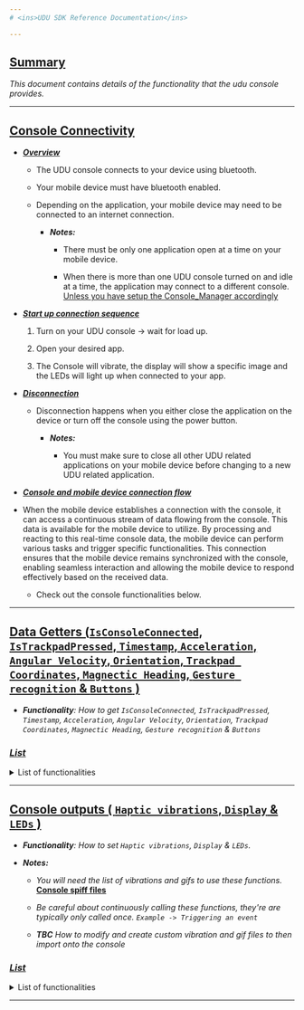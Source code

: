 ```yaml
---
# <ins>UDU SDK Reference Documentation</ins>

---
```


## <ins>Summary</ins>

*This document contains details of the functionality that the udu console provides.*

---


## <ins>Console Connectivity</ins>



* <ins>***Overview***</ins>
  * The UDU console connects to your device using bluetooth.
  
  * Your mobile device must have bluetooth enabled.
  
  * Depending on the application, your mobile device may need to be connected to an internet connection.

    * ***Notes:***
    
        *  There must be only one application open at a time on your mobile device.
        
        *  When there is more than one UDU console turned on and idle at a time, the application may connect to a different console. [Unless you have setup the Console_Manager accordingly](https://github.com/udu-games/UDU_SDK_package/blob/development/Documentation~/udu-Connecting-To-Specific-Controller.md)


* <ins>***Start up connection sequence***</ins>
  1. Turn on your UDU console -> wait for load up.
  
  2. Open your desired app.
  
  3. The Console will vibrate, the display will show a specific image and the LEDs will light up when connected to your app.
  


* <ins>***Disconnection***</ins>
  * Disconnection happens when you either close the application on the device or turn off the console using the power button.
  
    * ***Notes:*** 
    
      * You must make sure to close all other UDU related applications on your mobile device before changing to a new UDU related application.
   
   
   
* <ins>***Console and mobile device connection flow***</ins>

* When the mobile device establishes a connection with the console, it can access a continuous stream of data flowing from the console. This data is available for the mobile device to utilize. By processing and reacting to this real-time console data, the mobile device can perform various tasks and trigger specific functionalities. This connection ensures that the mobile device remains synchronized with the console, enabling seamless interaction and allowing the mobile device to respond effectively based on the received data.
  
    * Check out the console functionalities below.


---


## <ins>Data Getters (`IsConsoleConnected`, `IsTrackpadPressed`, `Timestamp`, `Acceleration`, `Angular Velocity`, `Orientation`, `Trackpad Coordinates`, `Magnectic Heading`, `Gesture recognition` & `Buttons` )</ins>


* ***Functionality**: How to get `IsConsoleConnected`, `IsTrackpadPressed`, `Timestamp`, `Acceleration`, `Angular Velocity`, `Orientation`, `Trackpad Coordinates`, `Magnectic Heading`, `Gesture recognition` & `Buttons`*



### ***<ins>List</ins>***
<details>
  <summary>List of functionalities</summary> 
 
---
 
<details>
 <summary>IsConsoleConnected()</summary>
  
### IsConsoleConnected
 
##### Description

*Return true if the console is connected to your app, false otherwise*
 
##### Properties

`IsConsoleConnected() -> bool`

##### Example Usage

```Csharp
  void UnpauseGame()
  {
     // Check if we are connected to the console
     if(UDUGetters.IsConsoleConnected() != true)
     {
         // If the console is not connected and the game is not paused, we pause it
         if(isPause == false)
         {
             isPaused = true
         }
     }
  }
```
   </details>

   
---


 
<details>
 <summary>IsTrackpadPressed()</summary>
  
### IsTrackpadPressed
 
##### Description

*Return true if the trackpad detect a touch, false otherwise*
 
##### Properties

`IsTrackpadPressed() -> bool`

##### Example Usage

```Csharp
  void MovingCharacterWhenTrackpadIsPressed()
  {
      if (UDUGetters.IsTrackpadPressed() == true)
     {
          CharacterMove(UDUGetters.GetTrackpadCoordinates());
     }
     else
     {
         CharacterStop();
     }
  }
```
   </details>

   
---
 
  
<details>
<summary>GetTimestamps</summary>
   
### GetTimestamp
 
##### Description
 
 *GetTimestamp() is used to retrieve the current timestamp or the current system time.*
 *Helpful for calculating, measuring specific events that occur and for debugging.*
 
 ##### Properties
 
 `GetTimestamp() -> long`

##### Example Usage
 
 ```Csharp
        private long timeStamp;

        void Update()
        {
            // If the console is connected
            if (UDUGetters.IsConsoleConnected() == true)
            {
                timeStamp = UDUGetters.GetTimestamp();
                Debug.Log("Timestamp: " + timeStamp);
            }
        }
```
</details>
 
 
---
 

 <details>
 <summary>GetAcceleration</summary>
  
### GetAcceleration
 
##### Description

*GetAcceleration get the IMU acceleration as a Vector3.*
 
##### Properties

`GetAcceleration() -> Vector3`
 
`GetAcceleration().x -> float`
 
`GetAcceleration().y -> float`
 
`GetAcceleration().z -> float`
 
 `GetAcceleration().magnitude -> float`

##### Example Usage

```Csharp
  void HitPlayerAboveAccelerationThreshold()
  {
     // Compare the acceleration value to a threshold
     if(UDUGetters.GetAcceleration().magnitude > 3500)
     {
        Debug.Log("PLAYER HIT");
        // Play a vibration
        UDUOutputs.SetVibrationAndStart("Fruit150.wav");
     }
  }
```
   </details>
 
 
 
---
 
 

  <details>
 <summary>GetAngularVelocity</summary>
   
### GetAngularVelocity
 
##### Description

*GetAngularVelocity get the IMU angular velocity as a Vector3. **Needs more testing***

 ##### Properties
 
`GetAngularVelocity() -> Vector3`
 
`GetAngularVelocity().x -> float`
 
`GetAngularVelocity().y -> float`
 
`GetAngularVelocity().z -> float`

##### Example Usage
 
**Not implemented yet**
```Csharp

```
   </details>
 
 
---
 
 
 <details>
 <summary>GetOrientation</summary>

### GetOrientation
 
##### Description
 
 *GetOrientation gets the console IMU's orientation.*

##### Properties
 
`GetOrientation() -> Quaternion`
 
`GetOrientation().x -> float`
 
`GetOrientation().y -> float`
 
`GetOrientation().z -> float`
 
`GetOrientation().w -> float`

##### Example Usage

```Csharp
using UnityEngine;
public class OrientationTest : MonoBehaviour
{
    Quaternion deviceOrientation;
    private const float sqrthalf = 0.707106781186548f;

    void Update()
    {
        deviceOrientation.x = UDUGetters.GetOrientation().x;
        deviceOrientation.y = UDUGetters.GetOrientation().y;
        deviceOrientation.z = UDUGetters.GetOrientation().z;
        deviceOrientation.w = UDUGetters.GetOrientation().w;

        deviceOrientation = new Quaternion(0, sqrthalf, -sqrthalf, 0) * deviceOrientation;

        transform.rotation = deviceOrientation;
    }
}
```
</details>
 
 
---
 
 
  <details>
 <summary>GetTrackpadCoordinates</summary>

### GetTrackpadCoordinates
 
##### Description

 *Returns the trackpad coordinates from the console. When touching the trackpad it returns values (x,y,z) otherwise it returns '0'. The values that are returned for (X == up & down, Y == right & left) are (-1.0f, 1.0f), while the middle of the trackpad is (0.0f, 0.0f). (Z == depth), still returns raw trackpad data.*
 
##### Properties
 
`GetTrackpadCoordinates() -> Vector3`
 
`GetTrackpadCoordinates().x -> float`
 
`GetTrackpadCoordinates().y -> float`
 
`GetTrackpadCoordinates().z -> float`



##### Example Usage

```Csharp

private Vector3 trackpadInput; // get UDU.TrackpadCoordinates

 private void Update()
{
    if (!UDUGetters.IsConsoleConnected()) return;

    trackpadInput = UDUGetters.GetTrackpadCoordinates();

    PlayerTrackpadMovement();
}
 
// updating characters movement
private void PlayerTrackpadMovement()
{
   if (UDUGetters.IsTrackpadPressed())
   {
       // Calculate the new position based on the desired direction.
         Vector3 movement = new Vector3(trackpadInput.y, 0f, -trackpadInput.x) * 10.0f;
         Vector3 newPosition = rb.position + movement * Time.fixedDeltaTime;

        // Use MovePosition to set the new position of the Rigidbody.
        rb.MovePosition(newPosition);
   }
   if (!UDUGetters.IsTrackpadPressed())
    {
       // If isTrackpadPressed is false, cancel the velocity to stop the object.
        rb.velocity = Vector3.zero;
    }
}
```
</details>
   
   
---  
 
 <details>
 <summary>GetMagneticHeading</summary>
  
### GetMagneticHeading
  
##### Description

*GetMagneticHeading returns a float.*
  
 ##### Properties
`GetMagneticHeading() -> float`

##### Example Usage

```Csharp
void Start()
{
  // set initial rotation
  initialRotation = UDUGetters.GetMagneticHeading();
}
  
void Update()
{
  // move player forward
  playerObject.transform.Translate(Vector3.forward * Time.deltaTime * playerObject.speed, Space.Self);
  
  // set/store magneticheading 
  float zRotation = UDUGetters.GetMagneticHeading();

  // Offset by the inital rotation
  zRotation -= initialRotation;

  // Ensuring that zRotation is between 0 and 360
  zRotation = Mathf.Repeat(zRotation, 360); 
  
  // lock rotation
  if (zRotation > 30 && zRotation < 180)
  {
      zRotation = 30;
  }
  if (zRotation < 330 && zRotation >= 180)
  {
      zRotation = 330;
  }
  
  // rotate player side to side accordingly 
  playerObject.transform.Rotate(Vector3.up, zRotation, Space.Self);
  playerObject.transform.eulerAngles = Vector3.up * zRotation;
}
```
</details>

   
---

   

<details>
<summary>SubscribeToButtons</summary>
 
* ### SubscribeToButtons
 
#### Description

*Subscribe to the console's trigger button and the squeeze button. The event system is pre defined so all you simply have to do is subscribe to the event.*
 
### Properties

`EventsSystemHandler.Instance.onTriggerPressTriggerButton += *CustomFunction*`
 
`EventsSystemHandler.Instance.onTriggerPressTriggerButton += *CustomFunction*`
 
`EventsSystemHandler.Instance.onTriggerPressTriggerButton += *CustomFunction*`
 
`EventsSystemHandler.Instance.onTriggerPressTriggerButton += *CustomFunction*`
 
`EventsSystemHandler.Instance.onTriggerPressTriggerButton -= *CustomFunction*`
 
`EventsSystemHandler.Instance.onTriggerPressTriggerButton -= *CustomFunction*`
 
`EventsSystemHandler.Instance.onTriggerPressTriggerButton -= *CustomFunction*`
 
`EventsSystemHandler.Instance.onTriggerPressTriggerButton -= *CustomFunction*`

#### Example Usage
```Csharp
private void Start()
{
  // subscribed to the trigger button pressed event
  EventsSystemHandler.Instance.onTriggerPressTriggerButton += TriggerButtonPressed;
 
  // subscribed to the trigger button pressed event
  EventsSystemHandler.Instance.onTriggerReleaseTriggerButton += TriggerButtonReleased;
 
  // subscribed to the trigger button pressed event
  EventsSystemHandler.Instance.onTriggerPressSqueezeButton += SqueezeButtonPressed;
 
  // subscribed to the trigger button pressed event
  EventsSystemHandler.Instance.onTriggerReleaseSqueezeButton += SqueezeButtonReleased;
}
 
public void TriggerButtonPressed()
{
    // Do something when the trigger button is pressed.
}
 
public void TriggerButtonReleased()
{
    // Do something when the trigger button is released.
}
 
public void SqueezeButtonPressed()
{
    // Do something when the squeeze button is pressed.
}
 
public void SqueezeButtonReleased()
{
    // Do something when the squeeze button is released.
}

// If you want to unsubscribe from the events
private void OnDestroy()
{
  EventsSystemHandler.Instance.onTriggerPressTriggerButton -= TriggerButtonPressed;

  EventsSystemHandler.Instance.onTriggerReleaseTriggerButton -= TriggerButtonReleased;
 
  EventsSystemHandler.Instance.onTriggerPressSqueezeButton -= SqueezeButtonPressed;

  EventsSystemHandler.Instance.onTriggerReleaseSqueezeButton -= SqueezeButtonReleased;
}
```
</details>
    </details>
   
---  
   
   
## <ins>Console outputs ( `Haptic vibrations`, `Display` & `LEDs` )</ins>

* ***Functionality**: How to set `Haptic vibrations`, `Display` & `LEDs`.*
   
* ***Notes:*** 
  * *You will need the list of vibrations and gifs to use these functions.* **[Console spiff files](https://github.com/udu-games/Console-Spiffs)**
   
  * *Be careful about continuously calling these functions, they're are typically only called once. `Example -> Triggering an event`*
   
  * ***TBC*** *How to modify and create custom vibration and gif files to then import onto the console*
   
   
   
   
### ***<ins>List</ins>***
<details>
<summary>List of functionalities</summary>

 
---
 
* ### <ins>Haptic Vibrations</ins>
 
<details>
<summary>SetVibrationAndStart</summary>
 
* ### SetVibrationAndStart
 
#### Description

*Call this function when you want to set and also start the vibration.*
 
### Properties

`SetVibrationAndStart(string vibrationName) -> string`

#### Example Usage
```Csharp
public void GunEffect()
{
  // When gun fires - do effects
  UDUOutputs.SetVibrationAndStart("1911_gunshot_short.wav");
}
```
</details>
 
 
 
 
 <details>
 <summary>StartVibration</summary>
  
#### Description

*Call this function if just want start the vibration that has already been previously set.*
  
* ### StartVibration

`StartVibration() -> _`

#### Example Usage
```csharp
private void TriggerThisEvent()
{
  UDUOutputs.StartVibration();
}
```
</details>

 
 
 
 <details>
 <summary>SetVibration</summary>
   
### SetVibration
  
#### Description

*This function is usually called when you only want to set the vibration and not start it.*
 
 #### Properties
  
`SetVibration(string filename) -> string`

#### Example Usage
```csharp
private void SetASpecificVibration()
{
  UDUOutputs.SetVibration("Fruit150.wav");
}
```
</details>
 
---
 

* ### <ins>LEDs</ins>
 
 
<details>
<summary>SetLEDOff</summary>
 
### SetLEDOff
 
#### Description

*This function is called when you want to set the console leds off.*

#### Properties

`SetLEDOff() -> _`

#### Example Usage
```csharp
private void TurnOffLEDs()
{
  UDUOutputs.SetLEDOff();
}
```
</details>
 
 
 
   <details>
 <summary>SetLEDFlashingColor</summary>
 
### SetLEDFlashingColor
    
#### Description

*This function is called when you want to set the leds to flash a specific color. This function parameters are (Color color, int brightness, short flashingInterval, int durationInSeconds).*
    
#### Properties
`SetLEDFlashingColor(Color color, short flashingInterval, int durationInSeconds) -> Color, int, short, int`

#### Example Usage
```csharp
private void SetLEDFlashingColor()
{
    UDUOutputs.SetLEDFlashingColor(Color.red, 20, 5);
}
```
</details>

 
 
 
<details>
<summary>SetLEDConstantColor</summary>
 
### SetLEDConstantColor  

#### Description

*This function is called when you want to set the LED color and also keep it LEDs switched on.*
 
 #### Properties
 
`SetLEDConstantColor(Color color) -> Color, int`

#### Example Usage
```csharp
private void SetLEDConstantColor()
{
    UDUOutputs.SetLEDConstantColor(Color.red);
}
```
 </details>
 
---

 * ### <ins>Display</ins>

 
 <details>
<summary>SetDisplayFile</summary>  
 
### SetImage
 
#### Description

*This function is called when you want to set the console display to a specific image and display it.*
  
**To set a specific file, you will need the specific name.***

#### Properties
 
`SetImage(string filename) -> string`

#### Example Usage

```csharp
private void SetTheConsoleDisplayImage()
{
    UDUOutputs.SetImage("intro.gif");
}
```
 </details>


---

   
   
* ### <ins>Multi Functionality</ins>
 
 
 
<details>
<summary>StartVibrationAndLEDs</summary>  
 
### StartVibrationAndLEDs
 
#### Description

*This function is called when you want to set and start a specific vibration file and also set the LEDs.*
 
**To set a specific file, you will need the specific name.***

#### Properties
 
`StartVibrationAndLEDs(string filename, Color color) -> string, Color`

#### Example Usage

```csharp
private void StartVibrationAndLEDs()
{
    UDUOutputs.StartVibrationAndLEDs("CH.wav", Color.blue);
}
```
</details>


 
 <details>
<summary>SetImageVibrationAndLED</summary>  
 
### SetImageVibrationAndLED
 
#### Description

***Note*** *May cause output issues, may need more testing*

*This function is called when you want to set the console display to a specific image and display it, set and start a specific vibration file and also set the LEDs.*
  
**To set a specific file, you will need the specific name.***

#### Properties
 
`SetImageVibrationAndLED(string imageName, string vibrationName, Color color) -> string, string, Color`

#### Example Usage

```csharp
private void SetImageVibrationAndLED()
{
    UDUOutputs.SetImageVibrationAndLED("slush.gif", "Fruit150.wav", Color.cyan);
}
```
</details>

 
 
  <details>
<summary>SetImageAndLEDs</summary>  
 
### SetImageAndLEDs
 
#### Description

*This function is called when you want to set the console display to a specific image and display it and also set the LEDs.*
   
**To set a specific file, you will need the specific name.***

#### Properties
 
`SetImageAndLEDs(string imageName, Color color) -> string, Color`

#### Example Usage

```csharp
private void SetImageVibrationAndLED()
{
    UDUOutputs.SetImageAndLEDs("strawberry.gif", Color.yellow);
}
```
</details>
 
 
 
 
<details>
<summary>StartVibrationAndSetImage</summary>  
 
### StartVibrationAndSetImage
 
#### Description

*This function is called when you want to set the console display to a specific image and display it and also set and start a specific vibration file.*
   
**To set a specific file, you will need the specific name.***

#### Properties
 
`StartVibrationAndSetImage(string vibrationName, string imageName) -> string, string`

#### Example Usage

```csharp
private void SetImageVibrationAndLED()
{
    UDUOutputs.StartVibrationAndSetImage("Fruit150.wav", "strawberry.gif");
}
```
</details>
 
 
---

</details>
   

   
---
